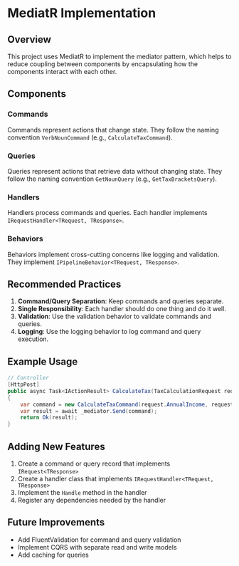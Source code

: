 ﻿# MediatR Implementation

## Overview

This project uses MediatR to implement the mediator pattern, which helps to reduce coupling between components by encapsulating how the components interact with each other.

## Components

### Commands

Commands represent actions that change state. They follow the naming convention `VerbNounCommand` (e.g., `CalculateTaxCommand`).

### Queries

Queries represent actions that retrieve data without changing state. They follow the naming convention `GetNounQuery` (e.g., `GetTaxBracketsQuery`).

### Handlers

Handlers process commands and queries. Each handler implements `IRequestHandler<TRequest, TResponse>`.

### Behaviors

Behaviors implement cross-cutting concerns like logging and validation. They implement `IPipelineBehavior<TRequest, TResponse>`.

## Recommended Practices

1. **Command/Query Separation**: Keep commands and queries separate.
2. **Single Responsibility**: Each handler should do one thing and do it well.
3. **Validation**: Use the validation behavior to validate commands and queries.
4. **Logging**: Use the logging behavior to log command and query execution.

## Example Usage

```csharp
// Controller
[HttpPost]
public async Task<IActionResult> CalculateTax(TaxCalculationRequest request)
{
    var command = new CalculateTaxCommand(request.AnnualIncome, request.FilingStatus, request.DeductionsCount);
    var result = await _mediator.Send(command);
    return Ok(result);
}
```

## Adding New Features

1. Create a command or query record that implements `IRequest<TResponse>`
2. Create a handler class that implements `IRequestHandler<TRequest, TResponse>`
3. Implement the `Handle` method in the handler
4. Register any dependencies needed by the handler

## Future Improvements

- Add FluentValidation for command and query validation
- Implement CQRS with separate read and write models
- Add caching for queries
